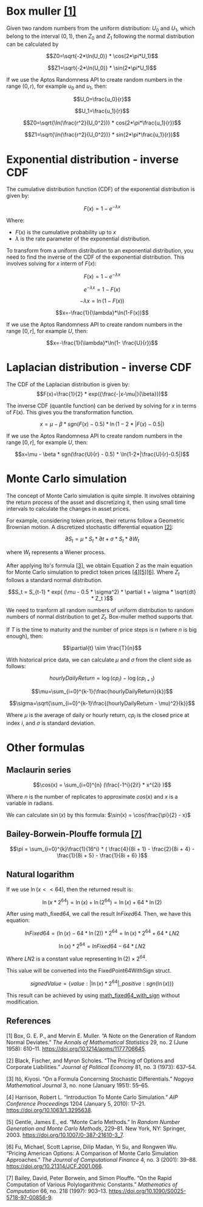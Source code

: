# Box muller [[1]](#1)
Given two random numbers from the uniform distribution: $U_0$ and $U_1$, which belong to the interval $(0,1)$, then $Z_0$ and $Z_1$ following the normal distribution can be calculated by

$$Z0=\sqrt{-2*\ln(U_0)} * \cos(2*\pi*U_1)$$

$$Z1=\sqrt{-2*\ln(U_0)} * \sin(2*\pi*U_1)$$

If we use the Aptos Randomness API to create random numbers in the range $(0,r)$, for example $u_0$ and $u_1$, then:

$$U_0=\frac{u_0}{r}$$

$$U_1=\frac{u_1}{r}$$

$$Z0=\sqrt{\ln(\frac{r^2}{U_0^2})} * cos(2*\pi*\frac{u_1}{r})$$

$$Z1=\sqrt{\ln(\frac{r^2}{U_0^2})} * sin(2*\pi*\frac{u_1}{r})$$

# Exponential distribution - inverse CDF
The cumulative distribution function (CDF) of the exponential distribution is given by:

$$F(x)=1-e^{-\lambda x}$$

Where:
- $F(x)$ is the cumulative probability up to $x$
- $\lambda$ is the rate parameter of the exponential distribution.


To transform from a uniform distribution to an exponential distribution, you need to find the inverse of the CDF of the exponential distribution. This involves solving for $x$ interm of $F(x)$:

$$F(x)=1-e^{-\lambda x}$$

$$e^{-\lambda x}= 1 - F(x)$$

$$-\lambda x=\ln(1-F(x))$$

$$x=-\frac{1}{\lambda}*\ln(1-F(x))$$

If we use the Aptos Randomness API to create random numbers in the range $[0,r]$, for example $U$, then:

$$x=-\frac{1}{\lambda}*\ln(1- \frac{U}{r})$$

 
# Laplacian distribution - inverse CDF
The CDF of the Laplacian distribution is given by:
$$F(x)=\frac{1}{2} * exp({\frac{-|x-\mu|}{\beta}})$$

The inverse CDF (quantile function) can be derived by solving for $x$ in terms of $F(x)$. This gives you the transformation function.

$$x=\mu - \beta * sgn(F(x) - 0.5) * \ln(1-2*|F(x)-0.5|)$$

If we use the Aptos Randomness API to create random numbers in the range $[0,r]$, for example $U$, then:

$$x=\mu - \beta * sgn(\frac{U}{r} - 0.5) * \ln(1-2*|\frac{U}{r}-0.5|)$$

# Monte Carlo simulation
The concept of Monte Carlo simulation is quite simple. It involves obtaining the return process of the asset and discretizing it, then using small time intervals to calculate the changes in asset prices.

For example, considering token prices, their returns follow a Geometric Brownian motion. A discretized stochastic differential equation [[2]](#2):

$$\partial S_t = \mu * S_t * \partial t + \sigma * S_t * \partial W_t$$

where $W_t$ represents a Wiener process.

After applying Ito's formula [[3]](#3), we obtain Equation 2 as the main equation for Monte Carlo simulation to predict token prices [[4]](#4)[[5]](#5)[[6]](#6). Where $Z_t$ follows a standard normal distribution.

$$S_t = S_{t-1} * exp( (\mu - 0.5 * \sigma^2) * \partial t + \sigma * \sqrt{dt} * Z_t )$$

We need to tranform all random numbers of uniform distribution to random numbers of normal distribution to get $Z_t$. Box-muller method supports that.

If $T$ is the time to maturity and the number of price steps is $n$ (where $n$ is big enough), then:

$$\partial{t} \sim \frac{T}{n}$$ 

With historical price data, we can calculate $\mu$ and $\sigma$ from the client side as follows:

$$hourlyDailyReturn=\log(cp_i) - \log(cp_{i+1})$$

$$\mu=\sum_{i=0}^{k-1}(\frac{hourlyDailyReturn}{k})$$

$$\sigma=\sqrt{\sum_{i=0}^{k-1}\frac{(hourlyDailyReturn - \mu)^2}{k}}$$

Where $\mu$ is the average of daily or hourly return, $cp_i$ is the closed price at index $i$, and $\sigma$ is standard deviation.

# Other formulas
## Maclaurin series

$$\cos(x) = \sum_{i=0}^{n} (\frac{-1^i}{2i!} * x^{2i} )$$

Where $n$ is the number of replicates to approximate $cos(x)$ and $x$ is a variable in radians.

We can calculate $\sin(x)$ by this formula: $\sin(x) = \cos(\frac{\pi}{2} - x)$

## Bailey-Borwein-Plouffe formula [[7]](#7)

$$\pi = \sum_{i=0}^{k}\frac{1}{16^i} * ( \frac{4}{8i + 1} - \frac{2}{8i + 4} - \frac{1}{8i + 5}  - \frac{1}{8i + 6} )$$


## Natural logarithm
If we use $\ln(x << 64)$, then the returned result is:

$$\ln(x * 2^{64})=\ln(x) + \ln(2^{64})=\ln(x) + 64*\ln(2)$$

After using math_fixed64, we call the result $lnFixed64$. Then, we have this equation:

$$lnFixed64= (\ln(x) - 64*\ln(2)) * 2^{64}= \ln(x) * 2^{64} + 64*LN2$$

$$\ln(x) * 2^{64} = lnFixed64 - 64*LN2$$

Where $LN2$ is a constant value representing $\ln(2) \times 2^{64}$.

This value will be converted into the FixedPoint64WithSign struct.

$$signedValue=\{ value: |\ln(x) * 2^{64}|, positive: sgn(\ln(x)) \}$$

This result can be achieved by using [math_fixed64_with_sign](contracts/ramstack/sources/math_fixed64_with_sign.move) without modification.

## References
<a id="1">[1]</a> 
Box, G. E. P., and Mervin E. Muller. “A Note on the Generation of Random Normal Deviates.” *The Annals of Mathematical Statistics* 29, no. 2 (June 1958): 610–11. https://doi.org/10.1214/aoms/1177706645.

<a id="2">[2]</a> 
Black, Fischer, and Myron Scholes. “The Pricing of Options and Corporate Liabilities.” *Journal of Political Economy* 81, no. 3 (1973): 637–54.

<a id="3">[3]</a> 
Itô, Kiyosi. “On a Formula Concerning Stochastic Differentials.” *Nagoya Mathematical Journal* 3, no. none (January 1951): 55–65.

<a id="4">[4]</a> 
Harrison, Robert L. “Introduction To Monte Carlo Simulation.” *AIP Conference Proceedings* 1204 (January 5, 2010): 17–21. https://doi.org/10.1063/1.3295638.

<a id="5">[5]</a> 
Gentle, James E., ed. “Monte Carlo Methods.” In *Random Number Generation and Monte Carlo Methods*, 229–81. New York, NY: Springer, 2003. https://doi.org/10.1007/0-387-21610-3_7.

<a id="6">[6]</a> 
Fu, Michael, Scott Laprise, Dilip Madan, Yi Su, and Rongwen Wu. “Pricing American Options: A Comparison of Monte Carlo Simulation Approaches.” *The Journal of Computational Finance* 4, no. 3 (2001): 39–88. https://doi.org/10.21314/JCF.2001.066.

<a id="7">[7]</a>
Bailey, David, Peter Borwein, and Simon Plouffe. “On the Rapid Computation of Various Polylogarithmic Constants.” *Mathematics of Computation* 66, no. 218 (1997): 903–13. https://doi.org/10.1090/S0025-5718-97-00856-9.